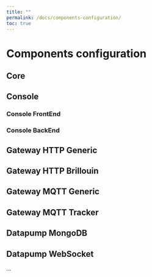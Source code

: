 ```yaml
---
title: ""
permalink: /docs/components-configuration/
toc: true
---
```


# Components configuration

## Core

## Console

### Console FrontEnd

### Console BackEnd

## Gateway HTTP Generic

## Gateway HTTP Brillouin

## Gateway MQTT Generic

## Gateway MQTT Tracker

## Datapump MongoDB

## Datapump WebSocket

...
